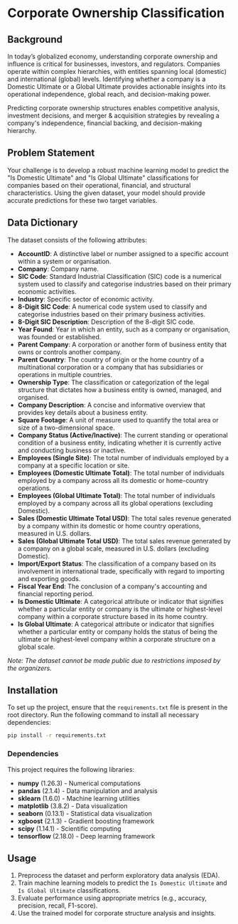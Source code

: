 # Corporate Ownership Classification

## Background
In today’s globalized economy, understanding corporate ownership and influence is critical for businesses, investors, and regulators. Companies operate within complex hierarchies, with entities spanning local (domestic) and international (global) levels. Identifying whether a company is a Domestic Ultimate or a Global Ultimate provides actionable insights into its operational independence, global reach, and decision-making power.

Predicting corporate ownership structures enables competitive analysis, investment decisions, and merger & acquisition strategies by revealing a company's independence, financial backing, and decision-making hierarchy.

## Problem Statement
Your challenge is to develop a robust machine learning model to predict the "Is Domestic Ultimate" and "Is Global Ultimate" classifications for companies based on their operational, financial, and structural characteristics. Using the given dataset, your model should provide accurate predictions for these two target variables.

## Data Dictionary
The dataset consists of the following attributes:

- **AccountID**: A distinctive label or number assigned to a specific account within a system or organisation.
- **Company**: Company name.
- **SIC Code**: Standard Industrial Classification (SIC) code is a numerical system used to classify and categorise industries based on their primary economic activities.
- **Industry**: Specific sector of economic activity.
- **8-Digit SIC Code**: A numerical code system used to classify and categorise industries based on their primary business activities.
- **8-Digit SIC Description**: Description of the 8-digit SIC code.
- **Year Found**: Year in which an entity, such as a company or organisation, was founded or established.
- **Parent Company**: A corporation or another form of business entity that owns or controls another company.
- **Parent Country**: The country of origin or the home country of a multinational corporation or a company that has subsidiaries or operations in multiple countries.
- **Ownership Type**: The classification or categorization of the legal structure that dictates how a business entity is owned, managed, and organised.
- **Company Description**: A concise and informative overview that provides key details about a business entity.
- **Square Footage**: A unit of measure used to quantify the total area or size of a two-dimensional space.
- **Company Status (Active/Inactive)**: The current standing or operational condition of a business entity, indicating whether it is currently active and conducting business or inactive.
- **Employees (Single Site)**: The total number of individuals employed by a company at a specific location or site.
- **Employees (Domestic Ultimate Total)**: The total number of individuals employed by a company across all its domestic or home-country operations.
- **Employees (Global Ultimate Total)**: The total number of individuals employed by a company across all its global operations (excluding Domestic).
- **Sales (Domestic Ultimate Total USD)**: The total sales revenue generated by a company within its domestic or home country operations, measured in U.S. dollars.
- **Sales (Global Ultimate Total USD)**: The total sales revenue generated by a company on a global scale, measured in U.S. dollars (excluding Domestic).
- **Import/Export Status**: The classification of a company based on its involvement in international trade, specifically with regard to importing and exporting goods.
- **Fiscal Year End**: The conclusion of a company's accounting and financial reporting period.
- **Is Domestic Ultimate**: A categorical attribute or indicator that signifies whether a particular entity or company is the ultimate or highest-level company within a corporate structure based in its home country.
- **Is Global Ultimate**: A categorical attribute or indicator that signifies whether a particular entity or company holds the status of being the ultimate or highest-level company within a corporate structure on a global scale.

*Note: The dataset cannot be made public due to restrictions imposed by the organizers.*

## Installation
To set up the project, ensure that the `requirements.txt` file is present in the root directory. Run the following command to install all necessary dependencies:

```bash
pip install -r requirements.txt
```

### Dependencies
This project requires the following libraries:
- **numpy** (1.26.3) - Numerical computations
- **pandas** (2.1.4) - Data manipulation and analysis
- **sklearn** (1.6.0) - Machine learning utilities
- **matplotlib** (3.8.2) - Data visualization
- **seaborn** (0.13.1) - Statistical data visualization
- **xgboost** (2.1.3) - Gradient boosting framework
- **scipy** (1.14.1) - Scientific computing
- **tensorflow** (2.18.0) - Deep learning framework

## Usage
1. Preprocess the dataset and perform exploratory data analysis (EDA).
2. Train machine learning models to predict the `Is Domestic Ultimate` and `Is Global Ultimate` classifications.
3. Evaluate performance using appropriate metrics (e.g., accuracy, precision, recall, F1-score).
4. Use the trained model for corporate structure analysis and insights.

